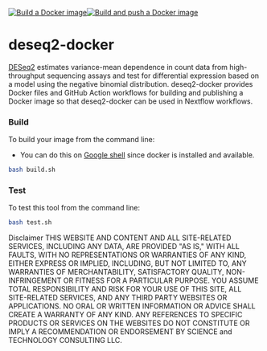 [![Build a Docker image](https://github.com/spearw/deseq2-docker/actions/workflows/docker-image.yml/badge.svg)](https://github.com/spearw/deseq2-docker/actions/workflows/docker-image.yml)[![Build and push a Docker image](https://github.com/spearw/deseq2-docker/actions/workflows/docker-publish.yml/badge.svg)](https://github.com/spearw/deseq2-docker/actions/workflows/docker-publish.yml)

# deseq2-docker

[DESeq2](https://bioconductor.org/packages/3.19/bioc/html/DESeq2.html) estimates variance-mean dependence in count data from high-throughput sequencing assays and test for differential expression based on a model using the negative binomial distribution. deseq2-docker provides Docker files and GitHub Action workflows for building and publishing a Docker image so that deseq2-docker can be used in Nextflow workflows.

### Build

To build your image from the command line:
* You can do this on [Google shell](https://shell.cloud.google.com) since docker is installed and available.

```bash
bash build.sh
```

### Test

To test this tool from the command line:

```bash
bash test.sh
```

Disclaimer
THIS WEBSITE AND CONTENT AND ALL SITE-RELATED SERVICES, INCLUDING ANY DATA, ARE PROVIDED "AS IS," WITH ALL FAULTS, WITH NO REPRESENTATIONS OR WARRANTIES OF ANY KIND, EITHER EXPRESS OR IMPLIED, INCLUDING, BUT NOT LIMITED TO, ANY WARRANTIES OF MERCHANTABILITY, SATISFACTORY QUALITY, NON-INFRINGEMENT OR FITNESS FOR A PARTICULAR PURPOSE. YOU ASSUME TOTAL RESPONSIBILITY AND RISK FOR YOUR USE OF THIS SITE, ALL SITE-RELATED SERVICES, AND ANY THIRD PARTY WEBSITES OR APPLICATIONS. NO ORAL OR WRITTEN INFORMATION OR ADVICE SHALL CREATE A WARRANTY OF ANY KIND. ANY REFERENCES TO SPECIFIC PRODUCTS OR SERVICES ON THE WEBSITES DO NOT CONSTITUTE OR IMPLY A RECOMMENDATION OR ENDORSEMENT BY SCIENCE and TECHNOLOGY CONSULTING LLC.
